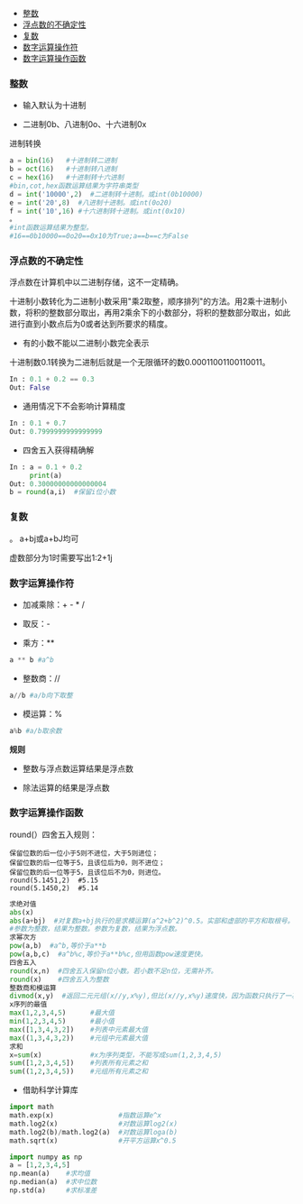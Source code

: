 * [整数](#整数)
* [浮点数的不确定性](#浮点数的不确定性)
* [复数](#复数)
* [数字运算操作符](#数字运算操作符)
* [数字运算操作函数](#数字运算操作函数)

### 整数

- 输入默认为十进制

- 二进制0b、八进制0o、十六进制0x

进制转换

```python
a = bin(16)   #十进制转二进制
b = oct(16)   #十进制转八进制
c = hex(16)   #十进制转十六进制
#bin,cot,hex函数运算结果为字符串类型
d = int('10000',2)  #二进制转十进制。或int(0b10000)
e = int('20',8)  #八进制十进制。或int(0o20)
f = int('10',16) #十六进制转十进制。或int(0x10)
。
#int函数运算结果为整型。
#16==0b10000==0o20==0x10为True;a==b==c为False
```

### 浮点数的不确定性

浮点数在计算机中以二进制存储，这不一定精确。

十进制小数转化为二进制小数采用"乘2取整，顺序排列"的方法。用2乘十进制小数，将积的整数部分取出，再用2乘余下的小数部分，将积的整数部分取出，如此进行直到小数点后为0或者达到所要求的精度。

- 有的小数不能以二进制小数完全表示

十进制数0.1转换为二进制后就是一个无限循环的数0.00011001100110011。

```python
In : 0.1 + 0.2 == 0.3
Out: False
```

- 通用情况下不会影响计算精度

```python
In : 0.1 + 0.7
Out: 0.7999999999999999
```

- 四舍五入获得精确解
```python
In : a = 0.1 + 0.2
	 print(a)
Out: 0.30000000000000004
b = round(a,i)  #保留i位小数
```

### 复数
。
a+bj或a+bJ均可

虚数部分为1时需要写出1:2+1j

### 数字运算操作符

- 加减乘除：+ - * /

- 取反：-

- 乘方：**
```python
a ** b #a^b
```
- 整数商：//
```python
a//b #a/b向下取整
```
- 模运算：%
```python
a%b #a/b取余数
```
**规则**
- 整数与浮点数运算结果是浮点数

- 除法运算的结果是浮点数

### 数字运算操作函数

round(）四舍五入规则：

    保留位数的后一位小于5则不进位，大于5则进位；
    保留位数的后一位等于5，且该位后为0，则不进位；
    保留位数的后一位等于5，且该位后不为0，则进位。
    round(5.1451,2)  #5.15
    round(5.1450,2)  #5.14

```python
求绝对值
abs(x)
abs(a+bj)  #对复数a+bj执行的是求模运算(a^2+b^2)^0.5。实部和虚部的平方和取根号。
#参数为整数，结果为整数。参数为复数，结果为浮点数。
求幂次方
pow(a,b)  #a^b,等价于a**b
pow(a,b,c)  #a^b%c,等价于a**b%c,但用函数pow速度更快。
四舍五入
round(x,n)  #四舍五入保留n位小数。若小数不足n位，无需补齐。
round(x)    #四舍五入为整数
整数商和模运算
divmod(x,y)  #返回二元元组(x//y,x%y),但比(x//y,x%y)速度快，因为函数只执行了一次x//y。
x序列的最值
max(1,2,3,4,5)	    #最大值
min(1,2,3,4,5)	    #最小值
max([1,3,4,3,2])	#列表中元素最大值
max((1,3,4,3,2))    #元组中元素最大值
求和
x=sum(x)            #x为序列类型，不能写成sum(1,2,3,4,5)
sum([1,2,3,4,5])    #列表所有元素之和
sum((1,2,3,4,5))    #元组所有元素之和
```	
- 借助科学计算库
```python
import math
math.exp(x)                #指数运算e^x
math.log2(x)               #对数运算log2(x)
math.log2(b)/math.log2(a)  #对数运算loga(b)
math.sqrt(x) 			   #开平方运算x^0.5

import numpy as np 
a = [1,2,3,4,5]
np.mean(a)    #求均值
np.median(a)  #求中位数
np.std(a)     #求标准差
```